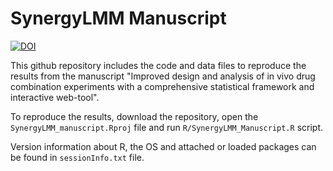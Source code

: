 # SynergyLMM Manuscript

[![DOI](https://zenodo.org/badge/914453828.svg)](https://doi.org/10.5281/zenodo.17251199)

This github repository includes the code and data files to reproduce the results from the manuscript 
"Improved design and analysis of in vivo drug combination experiments with a comprehensive statistical framework and interactive web-tool".

To reproduce the results, download the repository, open the `SynergyLMM_manuscript.Rproj` file and run `R/SynergyLMM_Manuscript.R` script.

Version information about R, the OS and attached or loaded packages can be found in `sessionInfo.txt` file.